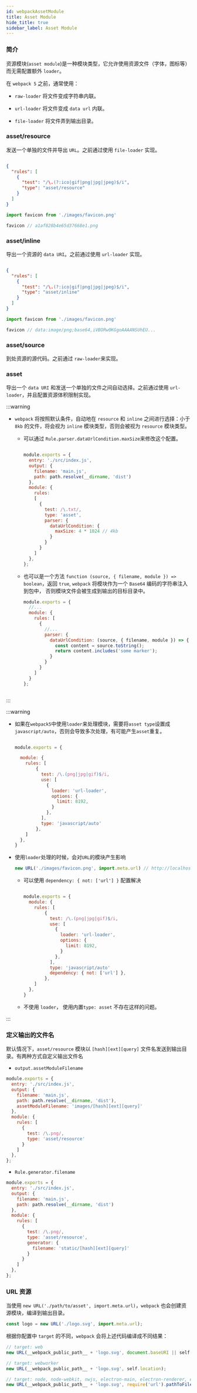 ```yaml
---
id: webpackAssetModule
title: Asset Module
hide_title: true
sidebar_label: Asset Module
---
```


### 简介

资源模块(`asset module`)是一种模块类型，它允许使用资源文件（字体，图标等）而无需配置额外 `loader`。

在 `webpack 5` 之前，通常使用：

- `raw-loader` 将文件变成字符串内联。

- `url-loader` 将文件变成 `data url` 内联。

- `file-loader` 将文件弄到输出目录。

### asset/resource

发送一个单独的文件并导出 `URL`。之前通过使用 `file-loader` 实现。

```json {6} title = "webpack config"

{
  "rules": [
    {
      "test": "/\.(?:ico|gif|png|jpg|jpeg)$/i",
      "type": "asset/resource"
    }
  ]
}
```

```javascript
import favicon from './images/favicon.png'

favicon // a1af828b4e65d37668e1.png
```

### asset/inline

导出一个资源的 `data URI`。之前通过使用 `url-loader` 实现。

```json {6} title = "webpack config"

{
  "rules": [
    {
      "test": "/\.(?:ico|gif|png|jpg|jpeg)$/i",
      "type": "asset/inline"
    }
  ]
}
```

```javascript
import favicon from './images/favicon.png'

favicon // data:image/png;base64,iVBORw0KGgoAAAANSUhEU...
```

### asset/source

到处资源的源代码。之前通过 `raw-loader`来实现。

### asset

导出一个 `data URI` 和发送一个单独的文件之间自动选择。之前通过使用 `url-loader`，并且配置资源体积限制实现。

:::warning
- `webpack` 将按照默认条件，自动地在 `resource` 和 `inline` 之间进行选择：小于 `8kb` 的文件，将会视为 `inline` 模块类型，否则会被视为 `resource` 模块类型。
  - 可以通过 `Rule.parser.dataUrlCondition.maxSize`来修改这个配置。

    ```javascript {16}

    module.exports = {
      entry: './src/index.js',
      output: {
        filename: 'main.js',
        path: path.resolve(__dirname, 'dist')
      },
      module: {
        rules:
        [
          {
            test: /\.txt/,
            type: 'asset',
            parser: {
              dataUrlCondition: {
                maxSize: 4 * 1024 // 4kb
              }
            }
          }
        ]
      },
    };
    ```
  - 也可以是一个方法 `function (source, { filename, module }) => boolean`，返回 `true`, `webpack` 将模块作为一个 `Base64` 编码的字符串注入到包中， 否则模块文件会被生成到输出的目标目录中。

    ```javascript
    module.exports = {
      //...
      module: {
        rules: [
          {
            //...
            parser: {
              dataUrlCondition: (source, { filename, module }) => {
                const content = source.toString();
                return content.includes('some marker');
              }
            }
          }
        ]
      }
    };

  ```

:::

:::warning

- 如果在`webpack5`中使用`loader`来处理模块，需要将`asset type`设置成`javascript/auto`，否则会导致多次处理，有可能产生`asset`重复。

  ```javascript {16}

  module.exports = {

    module: {
      rules: [
          {
            test: /\.(png|jpg|gif)$/i,
            use: [
              {
                loader: 'url-loader',
                options: {
                  limit: 8192,
                }
              },
            ],
            type: 'javascript/auto'
          },
      ]
    },
  }
  ```

- 使用`loader`处理的时候，会对`URL`的模块产生影响

  ```javascript
  new URL('./images/favicon.png', import.meta.url) // http://localhost:8080/[object%20Module]
  ```

  - 可以使用 `dependency: { not: ['url'] }` 配置解决

    ```javascript {16}

    module.exports = {
      module: {
        rules: [
            {
              test: /\.(png|jpg|gif)$/i,
              use: [
                {
                  loader: 'url-loader',
                  options: {
                    limit: 8192,
                  }
                },
              ],
              type: 'javascript/auto'
              dependency: { not: ['url'] },
            },
        ]
      },
    }
    ```

  - 不使用 `loader`， 使用内置`type: asset` 不存在这样的问题。

:::

### 定义输出的文件名

默认情况下，`asset/resource` 模块以 `[hash][ext][query]` 文件名发送到输出目录。有两种方式自定义输出文件名

- `output.assetModuleFilename`

```javascript {6}
module.exports = {
  entry: './src/index.js',
  output: {
    filename: 'main.js',
    path: path.resolve(__dirname, 'dist'),
    assetModuleFilename: 'images/[hash][ext][query]'
  },
  module: {
    rules: [
      {
        test: /\.png/,
        type: 'asset/resource'
      }
    ]
  },
};
```

- `Rule.generator.filename`

```javascript {13}
module.exports = {
  entry: './src/index.js',
  output: {
    filename: 'main.js',
    path: path.resolve(__dirname, 'dist')
  },
  module: {
    rules: [
      {
        test: /\.png/,
        type: 'asset/resource',
        generator: {
          filename: 'static/[hash][ext][query]'
        }
      }
    ]
  },
};
```

### URL 资源

当使用 `new URL('./path/to/asset', import.meta.url)`，`webpack` 也会创建资源模块，编译到输出目录。

```javascript title="src/index.js"
const logo = new URL('./logo.svg', import.meta.url);
```

根据你配置中 `target` 的不同，`webpack` 会将上述代码编译成不同结果：

```javascript
// target: web
new URL(__webpack_public_path__ + 'logo.svg', document.baseURI || self.location.href);

// target: webworker
new URL(__webpack_public_path__ + 'logo.svg', self.location);

// target: node, node-webkit, nwjs, electron-main, electron-renderer, electron-preload, async-node
new URL(__webpack_public_path__ + 'logo.svg', require('url').pathToFileUrl(__filename));
```
